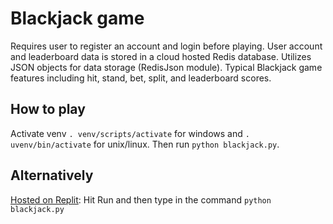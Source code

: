 # Blackjack game

Requires user to register an account and login before playing. User account and leaderboard data is stored in a cloud hosted Redis database.
Utilizes JSON objects for data storage (RedisJson module).
Typical Blackjack game features including hit, stand, bet, split, and leaderboard scores.

## How to play

Activate venv `. venv/scripts/activate` for windows and `. uvenv/bin/activate` for unix/linux. Then run `python blackjack.py`.

## Alternatively

[Hosted on Replit](https://replit.com/@zacharysgoldber/Blackjack?v=1):
Hit Run and then type in the command `python blackjack.py`
